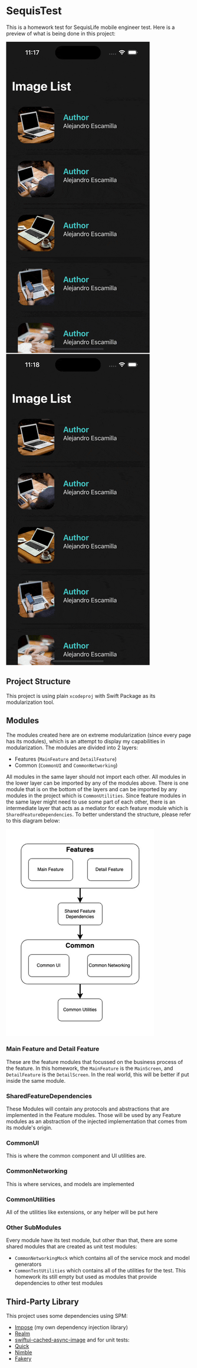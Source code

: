 # SequisTest

This is a homework test for SequisLife mobile engineer test. Here is a preview of what is being done in this project:

![](https://raw.githubusercontent.com/hainayanda/SequisTest/main/MainScreen.gif)
![](https://raw.githubusercontent.com/hainayanda/SequisTest/main/DetailScreen.gif)

## Project Structure

This project is using plain `xcodeproj` with Swift Package as its modularization tool. 

## Modules

The modules created here are on extreme modularization (since every page has its modules), which is an attempt to display my capabilities in modularization.
The modules are divided into 2 layers:

- Features (`MainFeature` and `DetailFeature`)
- Common (`CommonUI` and `CommonNetworking`)

All modules in the same layer should not import each other. All modules in the lower layer can be imported by any of the modules above.
There is one module that is on the bottom of the layers and can be imported by any modules in the project which is `CommonUtilities`.
Since feature modules in the same layer might need to use some part of each other, there is an intermediate layer that acts as a mediator for each feature module which is `SharedFeatureDependencies`.
To better understand the structure, please refer to this diagram below:

![](https://raw.githubusercontent.com/hainayanda/SequisTest/main/Modules.jpg)

### Main Feature and Detail Feature

These are the feature modules that focussed on the business process of the feature. In this homework, the `MainFeature` is the `MainScreen`, and `DetailFeature` is the `DetailScreen`. In the real world, this will be better if put inside the same module.

### SharedFeatureDependencies

These Modules will contain any protocols and abstractions that are implemented in the Feature modules. Those will be used by any Feature modules as an abstraction of the injected implementation that comes from its module's origin.

### CommonUI

This is where the common component and UI utilities are.

### CommonNetworking

This is where services, and models are implemented

### CommonUtilities

All of the utilities like extensions, or any helper will be put here

### Other SubModules

Every module have its test module, but other than that, there are some shared modules that are created as unit test modules:
- `CommonNetworkingMock` which contains all of the service mock and model generators
- `CommonTestUtilities` which contains all of the utilities for the test. This homework its still empty but used as modules that provide dependencies to other test modules

## Third-Party Library

This project uses some dependencies using SPM:
- [Impose](https://github.com/hainayanda/Impose) (my own dependency injection library)
- [Realm](https://github.com/realm/realm-swift)
- [swiftui-cached-async-image](https://github.com/lorenzofiamingo/swiftui-cached-async-image)
and for unit tests:
- [Quick](https://github.com/Quick/Quick)
- [Nimble](https://github.com/Quick/Nimble)
- [Fakery](https://github.com/vadymmarkov/Fakery)